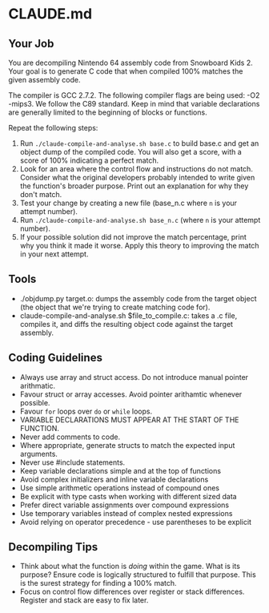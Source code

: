 # CLAUDE.md

## Your Job

You are decompiling Nintendo 64 assembly code from Snowboard Kids 2. Your goal is to generate C code that when compiled 100% matches the given assembly code.

The compiler is GCC 2.7.2. The following compiler flags are being used: -O2 -mips3. We follow the C89 standard. Keep in mind that variable declarations are generally limited to the beginning of blocks or functions.

Repeat the following steps:

1. Run `./claude-compile-and-analyse.sh base.c` to build base.c and get an object dump of the compiled code. You will also get a score, with a score of 100% indicating a perfect match.
2. Look for an area where the control flow and instructions do not match. Consider what the original developers probably intended to write given the function's broader purpose. Print out an explanation for why they don't match.
3. Test your change by creating a new file (base_n.c where `n` is your attempt number).
4. Run `./claude-compile-and-analyse.sh base_n.c` (where `n` is your attempt number).
5. If your possible solution did not improve the match percentage, print why you think it made it worse. Apply this theory to improving the match in your next attempt.

## Tools

* ./objdump.py target.o: dumps the assembly code from the target object (the object that we're trying to create matching code for).
* claude-compile-and-analyse.sh $file_to_compile.c: takes a .c file, compiles it, and diffs the resulting object code against the target assembly.

## Coding Guidelines

* Always use array and struct access. Do not introduce manual pointer arithmatic.
* Favour struct or array accesses. Avoid pointer arithamtic whenever possible.
* Favour `for` loops over `do` or `while` loops.
* VARIABLE DECLARATIONS MUST APPEAR AT THE START OF THE FUNCTION.
* Never add comments to code.
* Where appropriate, generate structs to match the expected input arguments.
* Never use #include statements.
* Keep variable declarations simple and at the top of functions
* Avoid complex initializers and inline variable declarations
* Use simple arithmetic operations instead of compound ones
* Be explicit with type casts when working with different sized data
* Prefer direct variable assignments over compound expressions
* Use temporary variables instead of complex nested expressions
* Avoid relying on operator precedence - use parentheses to be explicit

## Decompiling Tips
* Think about what the function is *doing* within the game. What is its purpose? Ensure code is logically structured to fulfill that purpose. This is the surest strategy for finding a 100% match.
* Focus on control flow differences over register or stack differences. Register and stack are easy to fix later.
